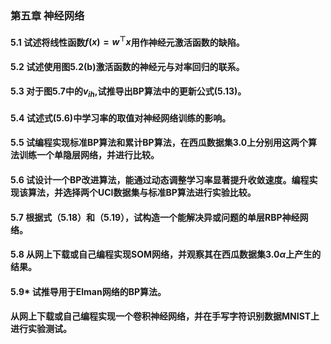 ### 第五章 神经网络

#### 5.1 试述将线性函数$f(x)=w^\top x$用作神经元激活函数的缺陷。

#### 5.2 试述使用图5.2(b)激活函数的神经元与对率回归的联系。

#### 5.3 对于图5.7中的$v_{ih}$,试推导出BP算法中的更新公式(5.13)。

#### 5.4 试述式(5.6)中学习率的取值对神经网络训练的影响。

#### 5.5 试编程实现标准BP算法和累计BP算法，在西瓜数据集3.0上分别用这两个算法训练一个单隐层网络，并进行比较。

#### 5.6 试设计一个BP改进算法，能通过动态调整学习率显著提升收敛速度。编程实现该算法，并选择两个UCI数据集与标准BP算法进行实验比较。

#### 5.7 根据式（5.18）和（5.19），试构造一个能解决异或问题的单层RBP神经网络。

#### 5.8 从网上下载或自己编程实现SOM网络，并观察其在西瓜数据集$3.0\alpha$上产生的结果。

#### 5.9* 试推导用于Elman网络的BP算法。

#### 从网上下载或自己编程实现一个卷积神经网络，并在手写字符识别数据MNIST上进行实验测试。
